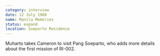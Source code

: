 ```yaml
---
category: interview
date: 12 July 1988
name: Manila Memories
status: expand
location: Soeparto Residence
---
```

Muharto takes Cameron to visit Pang Soeparto, who adds more details about the first mission of RI-002. 
